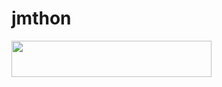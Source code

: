 # jmthon

<p align="left"><a href="https://heroku.com/deploy?template=https://github.com/ssiionx-AR/roz"> <img src="https://img.shields.io/badge/Deploy%20To%20Heroku-purple?style=for-the-badge&logo=heroku" width="320" height="58.45"/></a></p>
